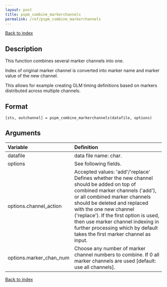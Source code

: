 ```yaml
---
layout: post
title: pspm_combine_markerchannels
permalink: /ref/pspm_combine_markerchannels
---
```

 
[Back to index](/PsPM/ref/)

## Description

This function combines several marker channels into one.

Index of original marker channel is converted into marker name and marker value of the new channel.

This allows for example creating GLM timing definitions based on markers distributed across multiple channels.


## Format

`[sts, outchannel] = pspm_combine_markerchannels(datafile, options)`


## Arguments

| Variable | Definition |
|:--|:--|
| datafile | data file name: char. |
| options | See following fields. |
| options.channel_action | Accepted values: 'add'/'replace' Defines whether the new channel should be added on top of combined marker channels ('add'), or all combined marker channels should be deleted and replaced with the one new channel ('replace'). If the first option is used, then use marker channel indexing in further processing which by default takes the first marker channel as input. |
| options.marker_chan_num | Choose any number of marker channel numbers to combine. If 0 all marker channels are used [default: use all channels]. |


[Back to index](/PsPM/ref/)
